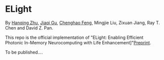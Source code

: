 # ELight
By [Hanqing Zhu](https://github.com/zhuhanqing), [Jiaqi Gu](https://github.com/JeremieMelo), [Chenghao Feng](https://github.com/Fengchenghao1996), Mingjie Liu, Zixuan Jiang, Ray T. Chen and David Z. Pan.

This repo is the official implementation of "ELight: Enabling Efficient Photonic In-Memory Neurocomputing with Life Enhancement]"[Preprint](https://arxiv.org/abs/2112.08512).

To be published....
